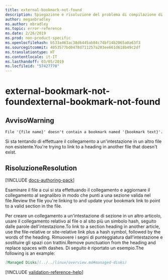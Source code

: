 ```yaml
---
title: external-bookmark-not-found
description: Spiegazione e risoluzione del problema di compilazione di Docs external-bookmark-not-found
author: meganbradley
ms.author: mbradley
ms.topic: error-reference
ms.date: 2/26/2019
ms.prod: non-product-specific
ms.openlocfilehash: b533a463ac38d6445ab84c74bf14b2065a0a63f3
ms.sourcegitcommit: 4053577bd0478d711257a283ee661d618b49c2df
ms.translationtype: HT
ms.contentlocale: it-IT
ms.lasthandoff: 03/05/2019
ms.locfileid: "57427770"
---
```

# <a name="external-bookmark-not-found"></a><span data-ttu-id="b4e25-103">external-bookmark-not-found</span><span class="sxs-lookup"><span data-stu-id="b4e25-103">external-bookmark-not-found</span></span>

## <a name="warning"></a><span data-ttu-id="b4e25-104">Avviso</span><span class="sxs-lookup"><span data-stu-id="b4e25-104">Warning</span></span>

`File '{file name}' doesn't contain a bookmark named '{bookmark text}'.`

<span data-ttu-id="b4e25-105">Si sta tentando di effettuare il collegamento a un'intestazione in un altro file non esistente.</span><span class="sxs-lookup"><span data-stu-id="b4e25-105">You're trying to link to a heading in another file that doesn't exist.</span></span>

## <a name="resolution"></a><span data-ttu-id="b4e25-106">Risoluzione</span><span class="sxs-lookup"><span data-stu-id="b4e25-106">Resolution</span></span>

[!INCLUDE [docs-authoring-pack](includes/docs-authoring-pack.md)]

<span data-ttu-id="b4e25-107">Esaminare il file a cui si sta effettuando il collegamento e aggiornare il collegamento al segnalibro in modo che punti a una sezione valida nel file.</span><span class="sxs-lookup"><span data-stu-id="b4e25-107">Review the file you're linking to and update your bookmark link to point to a valid section in the file.</span></span>

<span data-ttu-id="b4e25-108">Per creare un collegamento a un'intestazione di sezione in un altro articolo, usare il collegamento relativo al file o al sito più un simbolo hash, seguito dalle parole dell'intestazione.</span><span class="sxs-lookup"><span data-stu-id="b4e25-108">To link to a section heading in another article, use the file-relative or site-relative link plus a hash symbol, followed by the words of the heading.</span></span> <span data-ttu-id="b4e25-109">Rimuovere i segni di punteggiatura dall'intestazione e sostituire gli spazi con trattini.</span><span class="sxs-lookup"><span data-stu-id="b4e25-109">Remove punctuation from the heading and replace spaces with dashes.</span></span> <span data-ttu-id="b4e25-110">Di seguito è riportato un esempio.</span><span class="sxs-lookup"><span data-stu-id="b4e25-110">The following is an example:</span></span>

```markdown
[Managed Disks](../../linux/overview.md#managed-disks)
```

<!--make sure to add this file to your includes folder and verify the path-->
[!INCLUDE [validation-reference-help](includes/validation-reference-help.md)]
